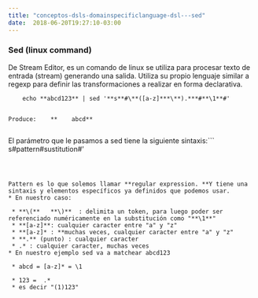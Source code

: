 ```yaml
---
title: "conceptos-dsls-domainspecificlanguage-dsl---sed"
date:  2018-06-20T19:27:10-03:00
---
```



### []()Sed (linux command)
De Stream Editor, es un comando de linux se utiliza para procesar texto de entrada (stream) generando una salida. Utiliza su propio lenguaje similar a regexp para definir las transformaciones a realizar en forma declarativa.

```
    echo **abcd123** | sed '**s**#\**([a-z]***\**).***#**\1**#'


Produce:    **    abcd**


```



El parámetro que le pasamos a sed tiene la siguiente sintaxis:```
                 s#pattern#sustitution#'
```



Pattern es lo que solemos llamar **regular expression. **Y tiene una sintaxis y elementos específicos ya definidos que podemos usar.
* En nuestro caso:

 * **\(**   **\)**  : delimita un token, para luego poder ser referenciado numéricamente en la substitución como "**\1**"
 * **[a-z]**: cualquier caracter entre "a" y "z"
 * **[a-z]* : **muchas veces, cualquier caracter entre "a" y "z"
 * **.** (punto) : cualquier caracter
 * .* : cualquier caracter, muchas veces
* En nuestro ejemplo sed va a matchear abcd123

 * abcd = [a-z]* = \1

 * 123 =  .*
 * es decir "(1)123"